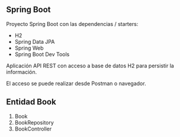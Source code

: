 ## Spring Boot

Proyecto Spring Boot con las dependencias / starters:
* H2
* Spring Data JPA
* Spring Web
* Spring Boot Dev Tools

Aplicación API REST con acceso a base de datos H2 para persistir la información.

El acceso se puede realizar desde Postman o navegador.

## Entidad Book
1. Book
2. BookRepository
3. BookController